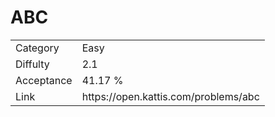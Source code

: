 # ABC

<table>
    <tr>
        <td>Category</td>
        <td>Easy</td>
    </tr>
    <tr>
        <td>Diffulty</td>
        <td>2.1</td>
    </tr>
    <tr>
        <td>Acceptance</td>
        <td>41.17 %</td>
    </tr>
    <tr>
        <td>Link</td>
        <td>https://open.kattis.com/problems/abc</td>
    </tr>
</table>